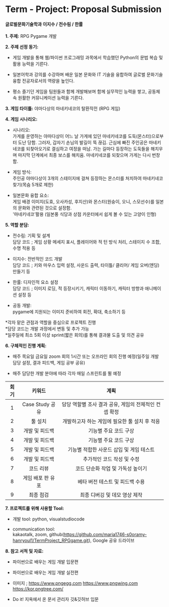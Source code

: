 # Term - Project: Proposal Submission 
#### 글로벌문화기술학과 이지수 /  전수림 / 한률

**1. 주제:** RPG Pygame 개발 

**2. 주제 선정 동기:** 
-  게임 개발을 통해 웹/파이썬 프로그래밍 과목에서 학습했던 Python의 문법 복습 및 활용 능력을 기른다. 


- 일본어학과 강의를 수강하며 배운 일본 문화와 IT 기술을 융합하여 글로벌 문화기술 융합 전공자로서의 역량을 높인다. 


- 평소 즐기던 게임을 팀원들과 함께 개발해보며 함께 실무적인 능력을 쌓고, 공동체 속 원활한 커뮤니케이션 능력을 기른다. 

**3. 게임 타이틀:** 야마다상의 마네키네코의 탈환작전 (RPG 게임)

**4. 게임 시나리오:**<br>
- 시나리오: <br>
가게를 운영하는 야마다상이 어느 날 가게에 있던 마네키네코를 도둑(몬스터)으로부터 도난 당함. 그러자, 갑자기 손님의 발길이 뚝 끊김. 근심에 빠진 주인공은 마네키네코를 되찾아오기로 결심하고 여정을 떠남. 가는 길마다 등장하는 도둑들을 해치우며 마지막 단계에서 최종 보스를 해치움. 마네키네코를 되찾으며 가게는 다시 번창함.
 
 
- 게임 방식: <br>
주인공 야마다상이 3개의 스테이지에 걸쳐 등장하는 몬스터를 처치하여 마네키네코 찾기(목숨 5개로 제한)


- 일본문화 융합 요소: <br>
게임 배경 이미지(도효, 오사카성, 후지산)와 몬스터(원숭이, 오니, 스모선수)를 일본의 문화와 관련된 것으로 설정함.<br>
'마네키네코’활용 (일본풍 식당과 상점 카운터에서 쉽게 볼 수 있는 고양이 인형) 

**5. 역할 분담:**
- 전수림: 기획 및 설계<br>
담당 코드 ; 게임 상황 메세지 표시, 플레이어와 적 턴 방식 처리, 스테이지 수 조합, 수명 적용  등 


 - 이지수: 전반적인 코드 개발<br>
담당 코드 ; 키와 마우스 입력 설정, 사운드 출력, 타이틀/ 클리어/ 게임 오버(엔딩) 만들기 등 


 - 한률: 디자인적 요소 설정<br>
담당 코드 ; 이미지 로딩, 적 등장시키기, 캐릭터 이동하기, 캐릭터 방향과 애니메이션 설정 등


 - 공동 개발: <br>
 pygame에 지원되는 이미지 준비하여 회전, 확대, 축소하기 등

 *각자 맡은 관점과 역할을 중심으로 프로젝트 진행<br>
*담당 코드는 개발 과정에서 변동 및 추가 가능<br>
*일주일에 최소 5회 이상 sprint(짧은 회의)를 통해 결과물 도출 및 의견 공유

**6. 구체적인 진행 계획:**
- 매주 목요일 금요일 zoom 회의 1시간 또는 오프라인 회의 진행 예정(일주일 개발 담당 설정, 결과 피드백, 게임 공부 공유)


- 매주 담당한 개발 분야에 따라 각자 매일 스프린트를 뛸 예정

|회기|키워드|계획|
|:---:|:---:|:---:|
|1|Case Study 공유|담당 역할별 조사 결과 공유, 게임의 전체적인 컨셉 확정|
|2|툴 설치|개발하고자 하는 게임에 필요한 툴 설치 후 적응|
|3|개발 및 피드백|기능별 주요 코드 구상|
|4|개발 및 피드백|기능별 주요 코드 구상|
|5|개발 및 피드백|기능별 적합한 사운드 삽입 및 게임 테스트|
|6|개발 및 피드백|추가적인 코드 작성 및 수정|
|7|코드 리뷰|코드 단순화 작업 및 가독성 높이기|
|8|게임 배포 판 유포|베타 버전 테스트 및 피드백 수용|
|9|최종 점검|최종 디버깅 및 데모 영상 제작|

**7. 프로젝트를 위해 사용할 Tool:**
- 개발 tool: python, visualstudiocode


- communication tool: <br>
kakaotalk, zoom, github(https://github.com/maria1746-s0oramy-hanryoul1/TermProject_RPGgame.git), Google 공유 드라이브

**8. 참고 서적 및 자료:**
- 파이썬으로 배우는 게임 개발 입문편


- 파이썬으로 배우는 게임 개발 실전편 


- 이미지 ; https://www.pngegg.com   https://www.pngwing.com   https://kor.pngtree.com/
 

- Do it! 지옥에서 온 문서 관리자 깃&깃허브 입문